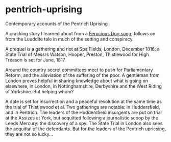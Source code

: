 # pentrich-uprising

Contemporary accounts of the Pentrich Uprising

A cracking story I learned about from a [Ferocious Dog song](https://www.youtube.com/watch?v=iqwEsFnAqg4), follows on from the Luuddite tale in much of the setting and conspiracy.

A prequel is a gathering and riot at Spa Fields, London, December 1816: a State Trial of Messrs Watson, Hooper, Preston, Thistlewood for High Treason is set for June, 1817.

Around the country secret committees meet to push for Parliamentary Reform, and the alleviation of the suffering of the poor. A gentleman from London proves helpful in sharing knowledge about what is going on elsewhere, in London, in Nottinghamshire, Derbyshire and the West Riding of Yorkshire. But helping whom?

A date is set for insurrection and a peaceful revolution at the same time as the trial of Thistlewood et al. Two gatherings are notable: in Huddersfield, and in Pentrich. The leaders of the Huddersfield insurgents are put on trial at the Assizes at York, but acquitted following a journalistic scoop by the Leeds Mercury: the discovery of a spy. The State Trial in London also sees the acquittal of the defendants. But for the leaders of the Pentrich upricsing, they are not so lucky...

